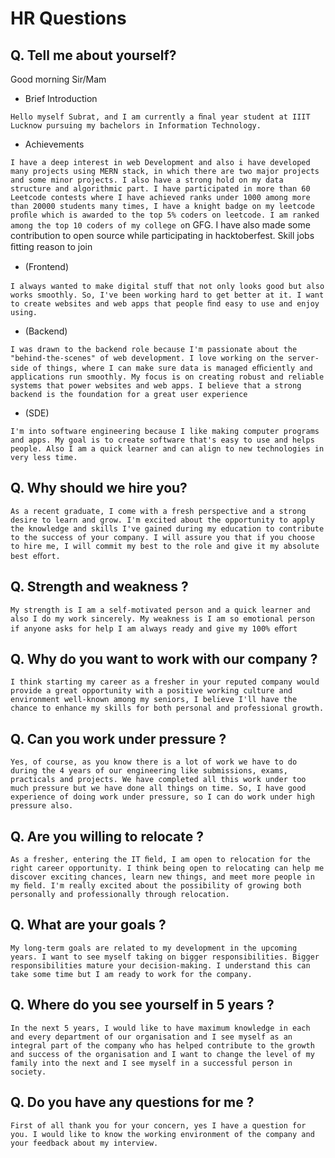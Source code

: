 # HR Questions

## Q. Tell me about yourself?

Good morning Sir/Mam

- Brief Introduction

`Hello myself Subrat, and I am currently a ﬁnal year student at IIIT
Lucknow pursuing my bachelors in Information Technology.`

- Achievements

`I have a deep interest in web Development and also i have
developed many projects using MERN stack, in which there are
two major projects and some minor projects. I also have a strong
hold on my data structure and algorithmic part. I have
participated in more than 60 Leetcode contests where I have
achieved ranks under 1000 among more than 20000 students
many times, I have a knight badge on my leetcode proﬁle which
is awarded to the top 5% coders on leetcode. I am ranked among
the top 10 coders of my college o`n GFG. I have also made some
contribution to open source while participating in hacktoberfest.
Skill jobs ﬁtting reason to join

- (Frontend)

`I always wanted to make digital stuﬀ that not only looks good but
also works smoothly. So, I've been working hard to get better at
it. I want to create websites and web apps that people ﬁnd easy
to use and enjoy using.`

- (Backend)

`I was drawn to the backend role because I'm passionate about
the "behind-the-scenes" of web development. I love working on
the server-side of things, where I can make sure data is managed
eﬃciently and applications run smoothly. My focus is on creating
robust and reliable systems that power websites and web apps. I
believe that a strong backend is the foundation for a great user
experience`

- (SDE)

`I'm into software engineering because I like making computer
programs and apps. My goal is to create software that's easy to
use and helps people. Also I am a quick learner and can align to
new technologies in very less time.`


## Q. Why should we hire you?

`As a recent graduate, I come with a fresh perspective and a
strong desire to learn and grow. I'm excited about the
opportunity to apply the knowledge and skills I've gained during
my education to contribute to the success of your company. I will
assure you that if you choose to hire me, I will commit my best to
the role and give it my absolute best eﬀort.`

## Q. Strength and weakness ?

`My strength is I am a self-motivated person and a quick learner
and also I do my work sincerely. My weakness is I am so
emotional person if anyone asks for help I am always ready and
give my 100% eﬀort`

## Q. Why do you want to work with our company ?

`I think starting my career as a fresher in your reputed company
would provide a great opportunity with a positive working culture
and environment well-known among my seniors, I believe I'll
have the chance to enhance my skills for both personal and
professional growth.`

## Q. Can you work under pressure ?

`Yes, of course, as you know there is a lot of work we have to do
during the 4 years of our engineering like submissions, exams,
practicals and projects. We have completed all this work under
too much pressure but we have done all things on time. So, I
have good experience of doing work under pressure, so I can do
work under high pressure also.`

## Q. Are you willing to relocate ?

`As a fresher, entering the IT ﬁeld, I am open to relocation for the
right career opportunity. I think being open to relocating can help
me discover exciting chances, learn new things, and meet more
people in my ﬁeld. I'm really excited about the possibility of
growing both personally and professionally through relocation.`

## Q. What are your goals ?

`My long-term goals are related to my development in the
upcoming years. I want to see myself taking on bigger
responsibilities. Bigger responsibilities mature your
decision-making. I understand this can take some time but I am
ready to work for the company.`

## Q. Where do you see yourself in 5 years ?

`In the next 5 years, I would like to have maximum knowledge in
each and every department of our organisation and I see myself
as an integral part of the company who has helped contribute to
the growth and success of the organisation and I want to change
the level of my family into the next and I see myself in a
successful person in society.`

## Q. Do you have any questions for me ?

`First of all thank you for your concern, yes I have a question for
you. I would like to know the working environment of the
company and your feedback about my interview.`